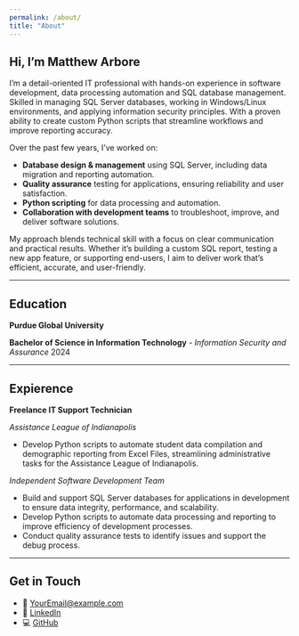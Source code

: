 ```yaml
---
permalink: /about/
title: "About"
---
```


## Hi, I’m Matthew Arbore

I’m a detail-oriented IT professional with hands-on experience in software development, data processing automation and SQL database management. Skilled in managing SQL Server databases, working in Windows/Linux environments, and applying information security principles.  With a proven ability to create custom Python scripts that streamline workflows and improve reporting accuracy.

Over the past few years, I’ve worked on:
- **Database design & management** using SQL Server, including data migration and reporting automation.
- **Quality assurance** testing for applications, ensuring reliability and user satisfaction.
- **Python scripting** for data processing and automation.
- **Collaboration with development teams** to troubleshoot, improve, and deliver software solutions.

My approach blends technical skill with a focus on clear communication and practical results. Whether it’s building a custom SQL report, testing a new app feature, or supporting end-users, I aim to deliver work that’s efficient, accurate, and user-friendly.

---
## Education

**Purdue Global University** 

 **Bachelor of Science in Information Technology** - *Information Security and Assurance* 2024

---
## Expierence

**Freelance IT Support Technician** 

*Assistance League of Indianapolis*
- Develop Python scripts to automate student data compilation and demographic reporting from Excel Files, streamlining administrative tasks for the Assistance League of Indianapolis.

*Independent Software Development Team*
- Build and support SQL Server databases for applications in development to ensure data integrity, performance, and scalability.
- Develop Python scripts to automate data processing and reporting to improve efficiency of development processes.
- Conduct quality assurance tests to identify issues and support the debug process.

---

## Get in Touch
- 📧 [YourEmail@example.com](mailto:YourEmail@example.com)  
- 💼 [LinkedIn](#)  
- 💻 [GitHub](#)  

